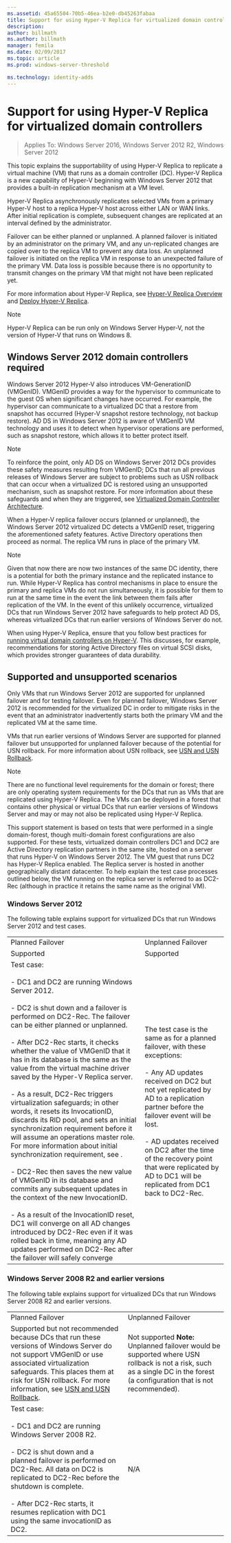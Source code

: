 ```yaml
---
ms.assetid: 45a65504-70b5-46ea-b2e0-db45263fabaa
title: Support for using Hyper-V Replica for virtualized domain controllers
description:
author: billmath
ms.author: billmath
manager: femila
ms.date: 02/09/2017
ms.topic: article
ms.prod: windows-server-threshold

ms.technology: identity-adds
---
```


# Support for using Hyper-V Replica for virtualized domain controllers

>Applies To: Windows Server 2016, Windows Server 2012 R2, Windows Server 2012

This topic explains the supportability of using Hyper-V Replica to replicate a virtual machine (VM) that runs as a domain controller (DC). Hyper-V Replica is a new capability of Hyper-V beginning with Windows Server 2012 that provides a built-in replication mechanism at a VM level.  
  
Hyper-V Replica asynchronously replicates selected VMs from a primary Hyper-V host to a replica Hyper-V host across either LAN or WAN links. After initial replication is complete, subsequent changes are replicated at an interval defined by the administrator.  
  
Failover can be either planned or unplanned. A planned failover is initiated by an administrator on the primary VM, and any un-replicated changes are copied over to the replica VM to prevent any data loss. An unplanned failover is initiated on the replica VM in response to an unexpected failure of the primary VM. Data loss is possible because there is no opportunity to transmit changes on the primary VM that might not have been replicated yet.  
  
For more information about Hyper-V Replica, see [Hyper-V Replica Overview](http://technet.microsoft.com/library/jj134172.aspx) and [Deploy Hyper-V Replica](http://technet.microsoft.com/library/jj134207.aspx).  
  
> [!NOTE]  
> Hyper-V Replica can be run only on Windows Server Hyper-V, not the version of Hyper-V that runs on Windows 8.  
  
## Windows Server 2012 domain controllers required  
Windows Server 2012 Hyper-V also introduces VM-GenerationID (VMGenID). VMGenID provides a way for the hypervisor to communicate to the guest OS when significant changes have occurred. For example, the hypervisor can communicate to a virtualized DC that a restore from snapshot has occurred (Hyper-V snapshot restore technology, not backup restore). AD DS in Windows Server 2012 is aware of VMGenID VM technology and uses it to detect when hypervisor operations are performed, such as snapshot restore, which allows it to better protect itself.  
  
> [!NOTE]  
> To reinforce the point, only AD DS on Windows Server 2012 DCs provides these safety measures resulting from VMGenID; DCs that run all previous releases of Windows Server are subject to problems such as USN rollback that can occur when a virtualized DC is restored using an unsupported mechanism, such as snapshot restore. For more information about these safeguards and when they are triggered, see [Virtualized Domain Controller Architecture](http://technet.microsoft.com/library/jj574118.aspx).  
  
When a Hyper-V replica failover occurs (planned or unplanned), the Windows Server 2012 virtualized DC detects a VMGenID reset, triggering the aforementioned safety features. Active Directory operations then proceed as normal. The replica VM runs in place of the primary VM.  
  
> [!NOTE]  
> Given that now there are now two instances of the same DC identity, there is a potential for both the primary instance and the replicated instance to run. While Hyper-V Replica has control mechanisms in place to ensure the primary and replica VMs do not run simultaneously, it is possible for them to run at the same time in the event the link between them fails after replication of the VM. In the event of this unlikely occurrence, virtualized DCs that run Windows Server 2012 have safeguards to help protect AD DS, whereas virtualized DCs that run earlier versions of Windows Server do not.  
  
When using Hyper-V Replica, ensure that you follow best practices for [running virtual domain controllers on Hyper-V](http://technet.microsoft.com/library/virtual_active_directory_domain_controller_virtualization_hyperv(v=WS.10).aspx). This discusses, for example, recommendations for storing Active Directory files on virtual SCSI disks, which provides stronger guarantees of data durability.  
  
## Supported and unsupported scenarios  
Only VMs that run Windows Server 2012 are supported for unplanned failover and for testing failover. Even for planned failover, Windows Server 2012 is recommended for the virtualized DC in order to mitigate risks in the event that an administrator inadvertently starts both the primary VM and the replicated VM at the same time.  
  
VMs that run earlier versions of Windows Server are supported for planned failover but unsupported for unplanned failover because of the potential for USN rollback. For more information about USN rollback, see [USN and USN Rollback](http://technet.microsoft.com/library/d2cae85b-41ac-497f-8cd1-5fbaa6740ffe(v=ws.10)).  
  
> [!NOTE]  
> There are no functional level requirements for the domain or forest; there are only operating system requirements for the DCs that run as VMs that are replicated using Hyper-V Replica. The VMs can be deployed in a forest that contains other physical or virtual DCs that run earlier versions of Windows Server and may or may not also be replicated using Hyper-V Replica.  
  
This support statement is based on tests that were performed in a single domain-forest, though multi-domain forest configurations are also supported. For these tests, virtualized domain controllers DC1 and DC2 are Active Directory replication partners in the same site, hosted on a server that runs Hyper-V on Windows Server 2012. The VM guest that runs DC2 has Hyper-V Replica enabled. The Replica server is hosted in another geographically distant datacenter. To help explain the test case processes outlined below, the VM running on the replica server is referred to as DC2-Rec (although in practice it retains the same name as the original VM).  
  
### Windows Server 2012  
The following table explains support for virtualized DCs that run Windows Server 2012 and test cases.  
  
|||  
|-|-|  
|Planned Failover|Unplanned Failover|  
|Supported|Supported|  
|Test case:<br /><br />-   DC1 and DC2 are running Windows Server 2012.<br /><br />-   DC2 is shut down and a failover is performed on DC2-Rec. The failover can be either planned or unplanned.<br /><br />-   After DC2-Rec starts, it checks whether the value of VMGenID that it has in its database is the same as the value from the virtual machine driver saved by the Hyper-V Replica server.<br /><br />-   As a result, DC2-Rec triggers virtualization safeguards; in other words, it resets its InvocationID, discards its RID pool, and sets an initial synchronization requirement before it will assume an operations master role. For more information about initial synchronization requirement, see .<br /><br />-   DC2-Rec then saves the new value of VMGenID in its database and commits any subsequent updates in the context of the new InvocationID.<br /><br />-   As a result of the InvocationID reset, DC1 will converge on all AD changes introduced by DC2-Rec even if it was rolled back in time, meaning any AD updates performed on DC2-Rec after the failover will safely converge|The test case is the same as for a planned failover, with these exceptions:<br /><br />-   Any AD updates received on DC2 but not yet replicated by AD to a replication partner before the failover event will be lost.<br /><br />-   AD updates received on DC2 after the time of the recovery point that were replicated by AD to DC1 will be replicated from DC1 back to DC2-Rec.|  
  
### Windows Server 2008 R2 and earlier versions  
The following table explains support for virtualized DCs that run Windows Server 2008 R2 and earlier versions.  
  
|||  
|-|-|  
|Planned Failover|Unplanned Failover|  
|Supported but not recommended because DCs that run these versions of Windows Server do not support VMGenID or use associated virtualization safeguards. This places them at risk for USN rollback. For more information, see [USN and USN Rollback](http://technet.microsoft.com/en-us/library/d2cae85b-41ac-497f-8cd1-5fbaa6740ffe(v=ws.10)).|Not supported **Note:** Unplanned failover would be supported where USN rollback is not a risk, such as a single DC in the forest (a configuration that is not recommended).|  
|Test case:<br /><br />-   DC1 and DC2 are running Windows Server 2008 R2.<br /><br />-   DC2 is shut down and a planned failover is performed on DC2-Rec. All data on DC2 is replicated to DC2-Rec before the shutdown is complete.<br /><br />-   After DC2-Rec starts, it resumes replication with DC1 using the same invocationID as DC2.|N/A|  
  



